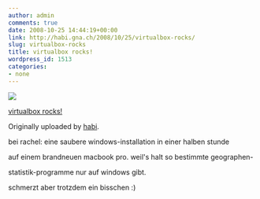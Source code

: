 ```yaml
---
author: admin
comments: true
date: 2008-10-25 14:44:19+00:00
link: http://habi.gna.ch/2008/10/25/virtualbox-rocks/
slug: virtualbox-rocks
title: virtualbox rocks!
wordpress_id: 1513
categories:
- none
---
```



 [![](http://farm4.static.flickr.com/3165/2971881028_0cd0f0711f_m.jpg)](http://www.flickr.com/photos/habi/2971881028/)
   

 
  [virtualbox rocks!](http://www.flickr.com/photos/habi/2971881028/)
    

  Originally uploaded by [habi](http://www.flickr.com/people/habi/).
 



bei rachel: eine saubere windows-installation in einer halben stunde  

auf einem brandneuen macbook pro. weil's halt so bestimmte geographen-  

statistik-programme nur auf windows gibt.  

schmerzt aber trotzdem ein bisschen :)
  

